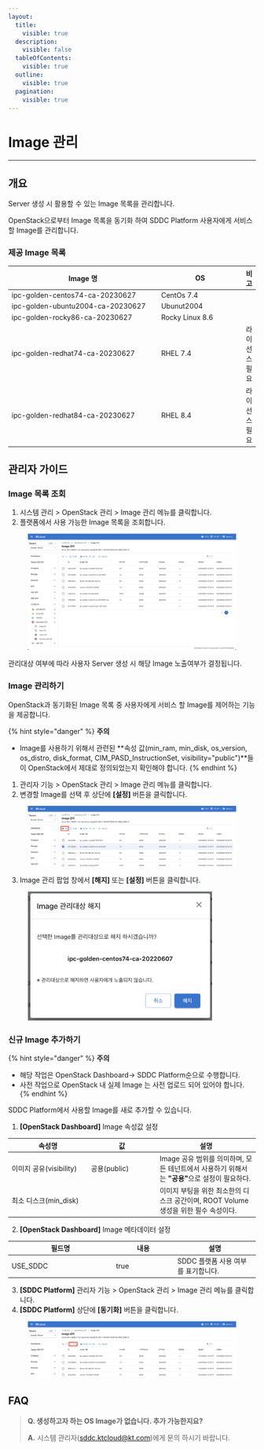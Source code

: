 ```yaml
---
layout:
  title:
    visible: true
  description:
    visible: false
  tableOfContents:
    visible: true
  outline:
    visible: true
  pagination:
    visible: true
---
```


# Image 관리

***

## 개요

Server 생성 시 활용할 수 있는 Image 목록을 관리합니다.

OpenStack으로부터 Image 목록을 동기화 하여 SDDC Platform 사용자에게 서비스할 Image를 관리합니다.

### 제공 Image 목록

<table><thead><tr><th width="355.73003581868903">Image 명</th><th width="183">OS</th><th>비고</th></tr></thead><tbody><tr><td>ipc-golden-centos74-ca-20230627</td><td>CentOs 7.4</td><td></td></tr><tr><td>ipc-golden-ubuntu2004-ca-20230627</td><td>Ubunut2004</td><td></td></tr><tr><td>ipc-golden-rocky86-ca-20230627</td><td>Rocky Linux 8.6</td><td></td></tr><tr><td>ipc-golden-redhat74-ca-20230627</td><td>RHEL 7.4</td><td>라이선스 필요</td></tr><tr><td>ipc-golden-redhat84-ca-20230627</td><td>RHEL 8.4</td><td>라이선스 필요</td></tr></tbody></table>



## 관리자 가이드

### Image 목록 조회

1. 시스템 관리 > OpenStack 관리 > Image 관리 메뉴를 클릭합니다.
2. 플랫폼에서 사용 가능한 Image 목록을 조회합니다.

<figure><img src="../../.gitbook/assets/image (305).png" alt=""><figcaption></figcaption></figure>

관리대상 여부에 따라 사용자 Server 생성 시 해당 Image 노출여부가 결정됩니다.

### Image 관리하기

OpenStack과 동기화된 Image 목록 중 사용자에게 서비스 할 Image를 제어하는 기능을 제공합니다.

{% hint style="danger" %}
**주의**

* Image를 사용하기 위해서 관련된 **속성 값(min\_ram, min\_disk, os\_version, os\_distro, disk\_format, CIM\_PASD\_InstructionSet, visibility="public")**들이 OpenStack에서 제대로 정의되었는지 확인해야 합니다.
{% endhint %}

1. 관리자 기능 > OpenStack 관리 > Image 관리 메뉴를 클릭합니다.
2. 변경할 Image를 선택 후 상단에 **\[설정]** 버튼을 클릭합니다.

<figure><img src="../../.gitbook/assets/image (306).png" alt=""><figcaption></figcaption></figure>

3. Image 관리 팝업 창에서 **\[해지]** 또는 **\[설정]** 버튼을 클릭합니다.

<figure><img src="../../.gitbook/assets/image (307).png" alt="" width="375"><figcaption></figcaption></figure>

### 신규 Image 추가하기

{% hint style="danger" %}
**주의**

* 해당 작업은 OpenStack Dashboard-> SDDC Platform순으로 수행합니다.
* 사전 작업으로 OpenStack 내 실제 Image 는 사전 업로드 되어 있어야 합니다.
{% endhint %}

SDDC Platform에서 사용할 Image를 새로 추가할 수 있습니다.

1. **\[OpenStack Dashboard]** Image 속성값 설정

<table><thead><tr><th width="147.5008872763442">속성명</th><th width="126">값</th><th>설명</th></tr></thead><tbody><tr><td>이미지 공유(visibility)</td><td>공용(public)</td><td>Image 공유 범위를 의미하며, 모든 테넌트에서 사용하기 위해서는 <strong>"공용"</strong>으로 설정이 필요하다.</td></tr><tr><td>최소 디스크(min_disk)</td><td></td><td>이미지 부팅을 위한 최소한의 디스크 공간이며, ROOT Volume 생성을 위한 필수 속성이다.</td></tr></tbody></table>

2. **\[OpenStack Dashboard]** Image 메타데이터 설정

<table><thead><tr><th width="198.5008872763442">필드명</th><th width="111">내용</th><th>설명</th></tr></thead><tbody><tr><td>USE_SDDC</td><td>true</td><td>SDDC 플랫폼 사용 여부를 표기합니다.</td></tr></tbody></table>

3. **\[SDDC Platform]** 관리자 기능 > OpenStack 관리 > Image 관리 메뉴를 클릭합니다.
4. **\[SDDC Platform]** 상단에 **\[동기화]** 버튼을 클릭합니다.

<figure><img src="../../.gitbook/assets/image (308).png" alt=""><figcaption></figcaption></figure>

## FAQ

> **Q. 생성하고자 하는 OS Image가 없습니다. 추가 가능한지요?**
>
> **A.** 시스템 관리자(sddc.ktcloud@kt.com)에게 문의 하시기 바랍니다.
